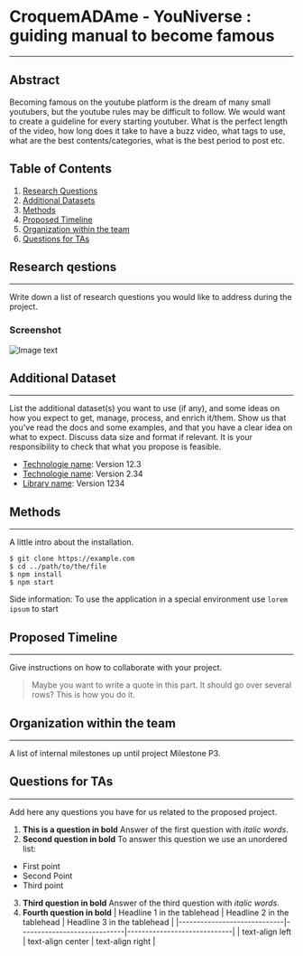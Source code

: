 # CroquemADAme - YouNiverse : guiding manual to become famous
***
## Abstract
Becoming famous on the youtube platform is the dream of many small youtubers, but the youtube rules may be difficult to follow. We would want to create a guideline for every starting youtuber. What is the perfect length of the video, how long does it take to have a buzz video, what tags to use, what are the best contents/categories, what is the best period to post etc.

## Table of Contents
1. [Research Questions](#research-questions)
2. [Additional Datasets](#additional-datasets)
3. [Methods](#methods)
4. [Proposed Timeline](#proposed-timeline)
5. [Organization within the team](#organization-within-the-team)
6. [Questions for TAs](#questions-for-tas)

## Research qestions
***
Write down a list of research questions you would like to address during the project.

### Screenshot
![Image text](https://www.united-internet.de/fileadmin/user_upload/Brands/Downloads/Logo_IONOS_by.jpg)

## Additional Dataset
***
List the additional dataset(s) you want to use (if any), and some ideas on how you expect to get, manage, process, and enrich it/them. Show us that you’ve read the docs and some examples, and that you have a clear idea on what to expect. Discuss data size and format if relevant. It is your responsibility to check that what you propose is feasible.
* [Technologie name](https://example.com): Version 12.3 
* [Technologie name](https://example.com): Version 2.34
* [Library name](https://example.com): Version 1234

## Methods
***
A little intro about the installation. 
```
$ git clone https://example.com
$ cd ../path/to/the/file
$ npm install
$ npm start
```
Side information: To use the application in a special environment use ```lorem ipsum``` to start

## Proposed Timeline
***
Give instructions on how to collaborate with your project.
> Maybe you want to write a quote in this part. 
> It should go over several rows?
> This is how you do it.

## Organization within the team
***
A list of internal milestones up until project Milestone P3.

## Questions for TAs
***
Add here any questions you have for us related to the proposed project.
1. **This is a question in bold**
Answer of the first question with _italic words_. 
2. __Second question in bold__ 
To answer this question we use an unordered list:
* First point
* Second Point
* Third point
3. **Third question in bold**
Answer of the third question with *italic words*.
4. **Fourth question in bold**
| Headline 1 in the tablehead | Headline 2 in the tablehead | Headline 3 in the tablehead |
|-----------------------------|-----------------------------|-----------------------------|
| text-align left             | text-align center           | text-align right            |
